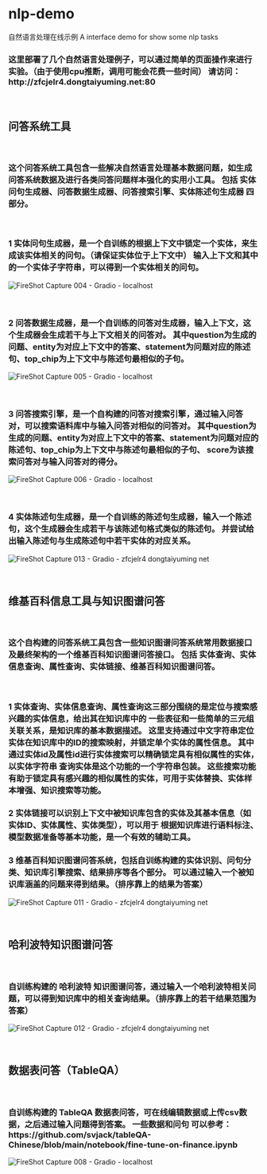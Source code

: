 # nlp-demo
自然语言处理在线示例
A interface demo for show some nlp tasks
<h3>
这里部署了几个自然语言处理例子，可以通过简单的页面操作来进行实验。（由于使用cpu推断，调用可能会花费一些时间）
请访问：http://zfcjelr4.dongtaiyuming.net:80
</h3>

<br/>

<h2>
问答系统工具
</h2>

<br/>

<h3>
这个问答系统工具包含一些解决自然语言处理基本数据问题，如生成问答系统数据及进行各类问答问题样本强化的实用小工具。
包括 实体问句生成器、问答数据生成器、问答搜索引擎、实体陈述句生成器 四部分。
</h3>

<br/>

<!--
<h3>
1 抽取式问答，是一个自训练squad形式的问答抽取模型，输入一个问题及对应的上下文，可以得到答案。
</h3>

![FireShot Capture 003 - Gradio - localhost](https://user-images.githubusercontent.com/27874014/176256050-13aa6538-f8c7-44f7-89a5-80c7457e4b83.png)

<br/>
-->

<h3>
1 实体问句生成器，是一个自训练的根据上下文中锁定一个实体，来生成该实体相关的问句。（请保证实体位于上下文中）
输入上下文和其中的一个实体子字符串，可以得到一个实体相关的问句。
</h3>

![FireShot Capture 004 - Gradio - localhost](https://user-images.githubusercontent.com/27874014/176256080-06685064-a251-4ddd-a831-3e8e513f3c16.png)

<br/>

<h3>
2 问答数据生成器，是一个自训练的问答对生成器，输入上下文，这个生成器会生成若干与上下文相关的问答对。
 其中question为生成的问题、entity为对应上下文中的答案、statement为问题对应的陈述句、top_chip为上下文中与陈述句最相似的子句。
</h3>

![FireShot Capture 005 - Gradio - localhost](https://user-images.githubusercontent.com/27874014/176256127-494a5abd-d1e3-4e37-8da3-32c9baeae8c3.png)

<br/>

<h3>
3 问答搜索引擎，是一个自构建的问答对搜索引擎，通过输入问答对，可以搜索语料库中与输入问答对相似的问答对。
 其中question为生成的问题、entity为对应上下文中的答案、statement为问题对应的陈述句、top_chip为上下文中与陈述句最相似的子句、
  score为该搜索问答对与输入问答对的得分。
</h3>

![FireShot Capture 006 - Gradio - localhost](https://user-images.githubusercontent.com/27874014/176256160-37038219-08dc-4512-93e6-5b38dc57d329.png)

<br/>

<h3>
4 实体陈述句生成器，是一个自训练的陈述句生成器，输入一个陈述句，这个生成器会生成若干与该陈述句格式类似的陈述句。
 并尝试给出输入陈述句与生成陈述句中若干实体的对应关系。
</h3>


![FireShot Capture 013 - Gradio - zfcjelr4 dongtaiyuming net](https://user-images.githubusercontent.com/27874014/179134092-89e777b9-5a1b-4597-a852-50d917891fc7.png)


<br/>


<h2>
维基百科信息工具与知识图谱问答
</h2>

<br/>

<h3>
这个自构建的问答系统工具包含一些知识图谱问答系统常用数据接口及最终架构的一个维基百科知识图谱问答接口。
包括 实体查询、实体信息查询、属性查询、实体链接、维基百科知识图谱问答。
</h3>

<br/>
<h3>
1 实体查询、实体信息查询、属性查询这三部分围绕的是定位与搜索感兴趣的实体信息，给出其在知识库中的
 一些表征和一些简单的三元组关联关系，是知识库的基本数据描述。
 这里支持通过中文字符串定位实体在知识库中的ID的搜索映射，并锁定单个实体的属性信息。
  其中通过实体id及属性id进行实体搜索可以精确锁定具有相似属性的实体，以实体字符串
  查询实体是这个功能的一个字符串包装。
  这些搜索功能有助于锁定具有感兴趣的相似属性的实体，可用于实体替换、实体样本增强、知识搜索等功能。
</h3>
<h3>
2 实体链接可以识别上下文中被知识库包含的实体及其基本信息（如实体ID、实体属性、实体类型），可以用于
  根据知识库进行语料标注、模型数据准备等基本功能，是一个有效的辅助工具。
</h3>
<h3>
3 维基百科知识图谱问答系统，包括自训练构建的实体识别、问句分类、知识库引擎搜索、结果排序等各个部分。
可以通过输入一个被知识库涵盖的问题来得到结果。（排序靠上的结果为答案）
</h3>

![FireShot Capture 011 - Gradio - zfcjelr4 dongtaiyuming net](https://user-images.githubusercontent.com/27874014/178890049-53c48515-bfd8-4ff6-8929-6e9f30d09a76.png)

<br/>

<h2>
哈利波特知识图谱问答
</h2>

<br/>

<h3>
自训练构建的 哈利波特 知识图谱问答，通过输入一个哈利波特相关问题，可以得到知识库中的相关查询结果。（排序靠上的若干结果范围为答案）
</h3>

![FireShot Capture 012 - Gradio - zfcjelr4 dongtaiyuming net](https://user-images.githubusercontent.com/27874014/178890443-b75ca8b7-bd5f-4d8e-91e5-5ec149c694bc.png)


<br/>

<h2>
数据表问答（TableQA）
</h2>

<br/>

<h3>
自训练构建的 TableQA 数据表问答，可在线编辑数据或上传csv数据，之后通过输入问题得到答案。
一些数据和问句 可以参考：
https://github.com/svjack/tableQA-Chinese/blob/main/notebook/fine-tune-on-finance.ipynb
</h3>

![FireShot Capture 008 - Gradio - localhost](https://user-images.githubusercontent.com/27874014/176256415-1e67957b-2293-47f1-bf64-ca0ced8a6f34.png)
